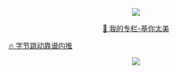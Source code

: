 <p align="center">
  <a href="https://github.com/Blankj">
    <img align="middle" src="https://github-readme-stats.vercel.app/api?username=Blankj&count_private=true&show_icons=true&hide=contribs&include_all_commits=true" />
  </a>
</p>


<p align="center">
  <a href="https://xiaozhuanlan.com/Blankj">🌱 我的专栏-基你太美</a>
  
  <a href="https://blankj.com/2020/05/19/welcome-bytedance">🔥 字节跳动靠谱内推</a>
</p>


<p align="center">
  <img src="https://komarev.com/ghpvc/?username=Blankj&color=blue" />
</p>
